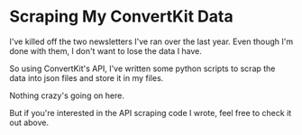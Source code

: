 # Scraping My ConvertKit Data
I've killed off the two newsletters I've ran over the last year.
Even though I'm done with them, I don't want to lose the data
I have.

So using ConvertKit's API, I've written some python scripts to
scrap the data into json files and store it in my files.

Nothing crazy's going on here.

But if you're interested in the API scraping code I wrote, feel
free to check it out above.